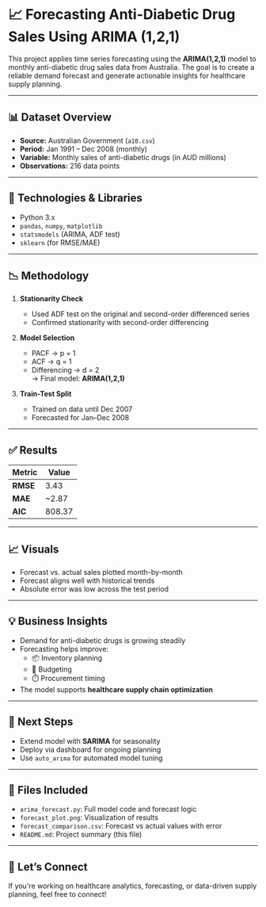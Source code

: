 
# 📈 Forecasting Anti-Diabetic Drug Sales Using ARIMA (1,2,1)

This project applies time series forecasting using the **ARIMA(1,2,1)** model to monthly anti-diabetic drug sales data from Australia. The goal is to create a reliable demand forecast and generate actionable insights for healthcare supply planning.

---

## 📊 Dataset Overview

- **Source:** Australian Government (`a10.csv`)
- **Period:** Jan 1991 – Dec 2008 (monthly)
- **Variable:** Monthly sales of anti-diabetic drugs (in AUD millions)
- **Observations:** 216 data points

---

## 🔧 Technologies & Libraries

- Python 3.x
- `pandas`, `numpy`, `matplotlib`
- `statsmodels` (ARIMA, ADF test)
- `sklearn` (for RMSE/MAE)

---

## 📉 Methodology

1. **Stationarity Check**
   - Used ADF test on the original and second-order differenced series
   - Confirmed stationarity with second-order differencing

2. **Model Selection**
   - PACF → p = 1
   - ACF → q = 1
   - Differencing → d = 2  
   → Final model: **ARIMA(1,2,1)**

3. **Train-Test Split**
   - Trained on data until Dec 2007
   - Forecasted for Jan–Dec 2008

---

## ✅ Results

| Metric | Value   |
|--------|---------|
| **RMSE** | 3.43    |
| **MAE**  | ~2.87   |
| **AIC**  | 808.37  |

---

## 📈 Visuals

- Forecast vs. actual sales plotted month-by-month
- Forecast aligns well with historical trends
- Absolute error was low across the test period

---

## 💡 Business Insights

- Demand for anti-diabetic drugs is growing steadily
- Forecasting helps improve:
  - 📦 Inventory planning
  - 🧾 Budgeting
  - ⏱️ Procurement timing
- The model supports **healthcare supply chain optimization**

---

## 🔁 Next Steps

- Extend model with **SARIMA** for seasonality
- Deploy via dashboard for ongoing planning
- Use `auto_arima` for automated model tuning

---

## 📁 Files Included

- `arima_forecast.py`: Full model code and forecast logic
- `forecast_plot.png`: Visualization of results
- `forecast_comparison.csv`: Forecast vs actual values with error
- `README.md`: Project summary (this file)

---

## 🤝 Let’s Connect

If you're working on healthcare analytics, forecasting, or data-driven supply planning, feel free to connect!
